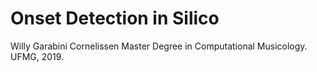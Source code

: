 # Onset Detection in Silico

Willy Garabini Cornelissen
Master Degree in Computational Musicology.
UFMG, 2019.
